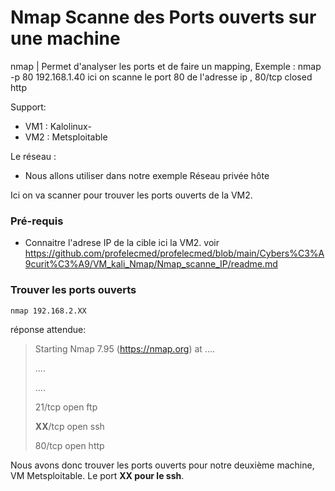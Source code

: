 # Nmap Scanne des Ports ouverts sur une machine

nmap               |  Permet d'analyser les ports et de faire un mapping, Exemple : nmap -p 80 192.168.1.40 ici on scanne le port 80 de l'adresse ip , 80/tcp closed http

Support:

* VM1 : Kalolinux-
* VM2 : Metsploitable

Le réseau :
* Nous allons utiliser dans notre exemple Réseau privée hôte


Ici on va scanner pour trouver les ports ouverts de la VM2.

### Pré-requis

* Connaitre l'adrese IP de la cible ici la VM2. voir https://github.com/profelecmed/profelecmed/blob/main/Cybers%C3%A9curit%C3%A9/VM_kali_Nmap/Nmap_scanne_IP/readme.md

### Trouver les ports ouverts

    nmap 192.168.2.XX

réponse attendue:
>
> Starting Nmap 7.95 (https://nmap.org) at ....
>
> ....
>
> ....
>
> 21/tcp   open  ftp
>
> **XX**/tcp   open  ssh
>
> 80/tcp    open http
>

Nous avons donc trouver les ports ouverts pour notre deuxième machine, VM Metsploitable.  Le port **XX pour le ssh**.
